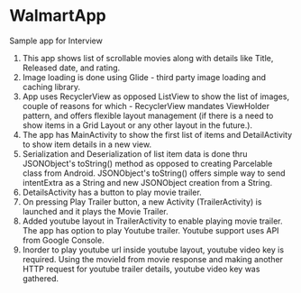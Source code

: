 # WalmartApp
Sample app for Interview

1) This app shows list of scrollable movies along with details like Title, Released date, and rating.
2) Image loading is done using Glide - third party image loading and caching library.
3) App uses RecyclerView as opposed ListView to show the list of images, couple of reasons for which -
   RecyclerView mandates ViewHolder pattern, and
   offers flexible layout management (if there is a need to show items in a Grid Layout or any
   other layout in the future.).
4) The app has MainActivity to show the first list of items and DetailActivity to show item details
   in a new view.
5) Serialization and Deserialization of list item data is done thru JSONObject's toString() method as
   opposed to creating Parcelable class from Android. JSONObject's toString() offers simple way to
   send intentExtra as a String and new JSONObject creation from a String.
6) DetailsActivity has a button to play movie trailer.
7) On pressing Play Trailer button, a new Activity (TrailerActivity) is launched and it plays the Movie Trailer.
8) Added youtube layout in TrailerActivity to enable playing movie trailer. The app has option to play Youtube
   trailer. Youtube support uses API from Google Console.
9) Inorder to play youtube url inside youtube layout, youtube video key is required. Using the movieId from
   movie response and making another HTTP request for youtube trailer details, youtube video key was
   gathered.


